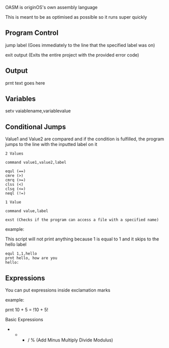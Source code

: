 OASM is originOS's own assembly language

This is meant to be as optimised as possible so it runs super quickly


## Program Control

jump label
(Goes immediately to the line that the specified label was on)

exit output
(Exits the entire project with the provided error code)

## Output

prnt text goes here

## Variables

setv vaiablename,variablevalue

## Conditional Jumps

Value1 and Value2 are compared and if the condition is fulfilled, the program jumps to the line with the inputted label on it

```
2 Values

command value1,value2,label

equl (==)
cmre (>)
cmrq (>=)
clss (<)
clsq (<=)
neql (!=)

1 Value

command value,label

exst (Checks if the program can access a file with a specified name)
```

example:

This script will not print anything because 1 is equal to 1 and it skips to the hello label

```
equl 1,1,hello
prnt hello, how are you
hello:
```

## Expressions

You can put expressions inside exclamation marks

example:

prnt 10 + 5 = !10 + 5!

Basic Expressions

+ - * / % (Add Minus Multiply Divide Modulus)

